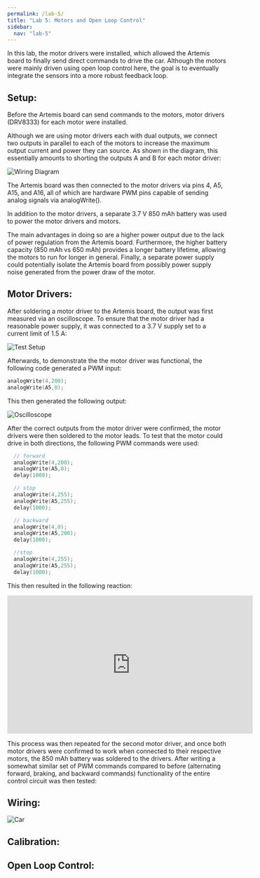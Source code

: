 ```yaml
---
permalink: /lab-5/
title: "Lab 5: Motors and Open Loop Control"
sidebar:
  nav: "lab-5"
---
```

In this lab, the motor drivers were installed, which allowed the Artemis board to finally send direct commands to drive the car. Although the motors were mainly driven using open loop control here, the goal is to eventually integrate the sensors into a more robust feedback loop.

## Setup:

Before the Artemis board can send commands to the motors, motor drivers (DRV8333) for each motor were installed. 

Although we are using motor drivers each with dual outputs, we connect two outputs in parallel to each of the motors to increase the maximum output current and power they can source. As shown in the diagram, this essentially amounts to shorting the outputs A and B for each motor driver: 
 
![Wiring Diagram](/lab-5-assets/Wiring_Diagram.png)

The Artemis board was then connected to the motor drivers via pins 4, A5, A15, and A16, all of which are hardware PWM pins capable of sending analog signals via analogWrite().

In addition to the motor drivers, a separate 3.7 V 850 mAh battery was used to power the motor drivers and motors. 

The main advantages in doing so are a higher power output due to the lack of power regulation from the Artemis board. Furthermore, the higher battery capacity (850 mAh vs 650 mAh) provides a longer battery lifetime, allowing the motors to run for longer in general. Finally, a separate power supply could potentially isolate the Artemis board from possibly power supply noise generated from the power draw of the motor.

## Motor Drivers:

After soldering a motor driver to the Artemis board, the output was first measured via an oscilloscope. To ensure that the motor driver had a reasonable power supply, it was connected to a 3.7 V supply set to a current limit of 1.5 A: 

![Test Setup](/lab-5-assets/Test_Setup.png)

Afterwards, to demonstrate the the motor driver was functional, the following code generated a PWM input:

```cpp
analogWrite(4,200);
analogWrite(A5,0);
```

This then generated the following output:

![Oscilloscope](/lab-5-assets/Oscilloscope2.png)

After the correct outputs from the motor driver were confirmed, the motor drivers were then soldered to the motor leads. To test that the motor could drive in both directions, the following PWM commands were used:

```cpp
  // forward
  analogWrite(4,200);
  analogWrite(A5,0);
  delay(1000);

  // stop
  analogWrite(4,255);
  analogWrite(A5,255);
  delay(1000);

  // backward
  analogWrite(4,0);
  analogWrite(A5,200);
  delay(1000);

  //stop
  analogWrite(4,255);
  analogWrite(A5,255);
  delay(1000);
```

This then resulted in the following reaction:

<iframe width="560" height="315" src="https://www.youtube.com/embed/3VEBldo_y08" title="YouTube video player" frameborder="0" allow="accelerometer; autoplay; clipboard-write; encrypted-media; gyroscope; picture-in-picture; web-share" allowfullscreen></iframe>

This process was then repeated for the second motor driver, and once both motor drivers were confirmed to work when connected to their respective motors, the 850 mAh battery was soldered to the drivers. After writing a somewhat similar set of PWM commands compared to before (alternating forward, braking, and backward commands) functionality of the entire control circuit was then tested:



## Wiring:

![Car](/lab-5-assets/Car.png)

## Calibration:

## Open Loop Control: 

